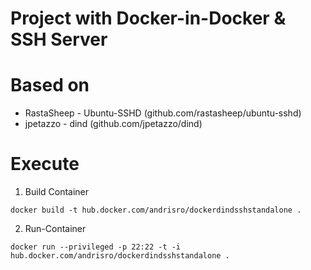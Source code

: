 # Project with Docker-in-Docker & SSH Server


# Based on 
- RastaSheep - Ubuntu-SSHD (github.com/rastasheep/ubuntu-sshd)
- jpetazzo - dind (github.com/jpetazzo/dind)

# Execute
1. Build Container
```
docker build -t hub.docker.com/andrisro/dockerdindsshstandalone .
```

2. Run-Container
```
docker run --privileged -p 22:22 -t -i hub.docker.com/andrisro/dockerdindsshstandalone .
```